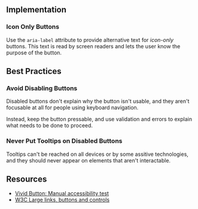 ## Implementation

### Icon Only Buttons

Use the `aria-label` attribute to provide alternative text for _icon-only_ buttons. This text is read by screen readers and lets the user know the purpose of the button.

## Best Practices

### Avoid Disabling Buttons

Disabled buttons don't explain why the button isn't usable, and they aren't focusable at all for people using keyboard navigation.

Instead, keep the button pressable, and use validation and errors to explain what needs to be done to proceed.

### Never Put Tooltips on Disabled Buttons

Tooltips can't be reached on all devices or by some assitive technologies, and they should never appear on elements that aren't interactable.

## Resources

- [Vivid Button: Manual accessibility test](https://docs.google.com/spreadsheets/d/1ndRrFCSNSNEOrBgTxmjUjU5URP5DGRdPzRqRJ2Q9Rew/edit?gid=1175911860#gid=1175911860)
- [W3C Large links, buttons and controls](https://www.w3.org/WAI/perspective-videos/controls/)
